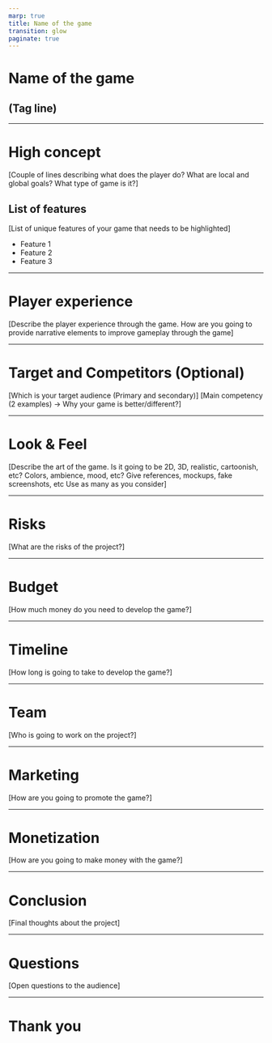 ```yaml
---
marp: true
title: Name of the game
transition: glow
paginate: true
---
```

# Name of the game
## (Tag line)

---
# High concept
[Couple of lines describing what does the player do? What are local and global goals? What type of game is it?]

## List of features
[List of unique features of your game that needs to be highlighted]
* Feature 1
* Feature 2
* Feature 3

---
# Player experience
[Describe the player experience through the game. 
How are you going to provide narrative elements to improve gameplay through the game]

---
# Target and Competitors (Optional)
[Which is your target audience (Primary and secondary)]
[Main competency (2 examples) -> Why your game is better/different?]

---
# Look & Feel
[Describe the art of the game.
Is it going to be 2D, 3D, realistic, cartoonish, etc?
Colors, ambience, mood, etc?
Give references, mockups, fake screenshots, etc
Use as many as you consider]

---
# Risks
[What are the risks of the project?]

---
# Budget
[How much money do you need to develop the game?]

---
# Timeline
[How long is going to take to develop the game?]

---
# Team
[Who is going to work on the project?]

---
# Marketing
[How are you going to promote the game?]

---
# Monetization
[How are you going to make money with the game?]

---
# Conclusion
[Final thoughts about the project]

---
# Questions
[Open questions to the audience]

---
# Thank you
